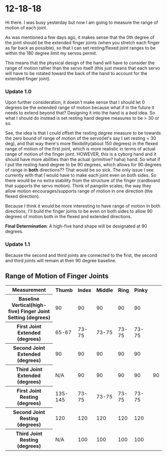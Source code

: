 # 12-18-18

Hi there. I was busy yesterday but now I am going to measure the range of motion of each joint.

As was mentioned a few days ago, it makes sense that the 0th degree of the joint should be the extended finger joints (when you stretch each finger as far back as possible), so that I can set resting/flexed joint ranges to be within the 180 degree limit my servos permit. 

This means that the physical design of the hand will have to consider the range of motion rather than the servo itself (this just means that each servo will have to be rotated toward the back of the hand to account for the extended finger joint). 

### Update 1.0

Upon further consideration, it doesn't make sense that I should let 0 degrees be the extended range of motion because what if in the future it needs to extend beyond that? Designing it into the hand is a <i>bad</i> idea. So what I should do instead is set resting hand degree measures to be > 30 or so.

See, the idea is that I could offset the resting degree measure to be towards the zero bound of range of motion of the servo(let's say I set resting = 30 deg), and that way there's more flexibility(about 150 degrees) in the flexed range of motion of the first joint, which is more realistic in terms of actual range of motion of the finger joint. HOWEVER, this is a cyborg hand and it should have more abilities than the actual (primitive? haha) hand. So what if I put the resting hand degree to be 90 degrees, which allows for 90 degrees of range in <b>both</b> directions?? That would be so sick. The only issue I see currently with that I would have to make each joint even on both sides. So there would be no extra stability from the structure of the finger (cardboard that supports the servo motion). Think of pangolin scales; the way they allow motion encourages/supports range of motion in one direction (the flexed direction).

Because I think it would be more interesting to have range of motion in both directions, I'll build the finger joints to be even on both sides to allow 90 degrees of motion both in the flexed and extended directions.

<b>Final Determination</b>: A high-five hand shape will be designated at 90 degrees.

### Update 1.1

Because the second and third joints are connected to the first, the second and third joints will remain at their 90 degree baseline.

## Range of Motion of Finger Joints
<table>
  <tr>
    <th> Measurement </th>
    <th> Thumb </th>
    <th> Index </th>
    <th> Middle </th>
    <th> Ring </th>
    <th> Pinky </th>
  </tr>
  <tr>
    <th> Baseline Vertical(high-five) Finger Joint Setting (degrees) </th>
    <td> 90 </td>
    <td> 90 </td>
    <td> 90 </td>
    <td> 90 </td>
    <td> 90 </td>
  </tr>
  <tr>
    <th> First Joint Extended (degrees) </th>
    <td> 65-67 </td>
    <td> 73-75 </td>
    <td> 73-75 </td>
    <td> 73-75 </td>
    <td> 73-75 </td>
  </tr>
  <tr>
    <th> Second Joint Extended (degrees) </th>
    <td> 90 </td>
    <td> 90 </td>
    <td> 90 </td>
    <td> 90 </td>
    <td> 90 </td>
  </tr>
  <tr>
    <th> Third Joint Extended (degrees) </th>
    <td> N/A </td>
    <td> 90 </td>
    <td> 90 </td>
    <td> 90 </td>
    <td> 90 </td>
    <td> 90 </td>
  </tr>
  <tr>
    <th> First Joint Resting (degrees) </th>
    <td> 135-145 </td>
    <td> 73-75 </td>
    <td> 73-75 </td>
    <td> 73-75 </td>
    <td> 73-75 </td>
  </tr>
  <tr>
    <th> Second Joint Resting (degrees) </th>
    <td> 120 </td>
    <td> 120 </td>
    <td> 120 </td>
    <td> 120 </td>
    <td> 120 </td>
  </tr>
  <tr>
    <th> Third Joint Resting (degrees) </th>
    <td> N/A </td>
    <td> 100 </td>
    <td> 100 </td>
    <td> 100 </td>
    <td> 100 </td>
  </tr>
</table>
